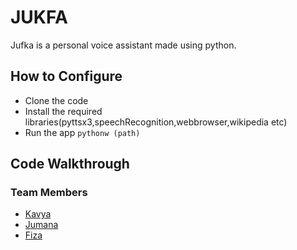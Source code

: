 # JUKFA

Jufka is a personal voice assistant made using python.

## How to Configure

* Clone the code
* Install the required libraries(pyttsx3,speechRecognition,webbrowser,wikipedia etc)
* Run the app `pythonw (path)`

## Code Walkthrough



### Team Members

* [Kavya](https://github.com/kavya2001)
* [Jumana](https://github.com/jumana316)
* [Fiza](https://github.com/fiza2671)
